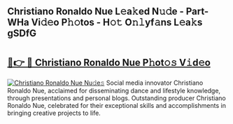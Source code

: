 ## Christiano Ronaldo Nue L𝚎a𝚔ed N𝚞𝚍e - Part-WHa Vi𝚍𝚎o P𝚑𝚘tos - H𝚘𝚝 O𝚗𝚕yf𝚊ns L𝚎a𝚔s gSDfG

# <h2><a href="http://kf19q23.oniu.top/?m=Christiano+Ronaldo+Nue">🔗👉 🔴 Christiano Ronaldo Nue P𝚑ot𝚘𝚜 V𝚒d𝚎o</a></h2>

[![Christiano Ronaldo Nue Nu𝚍e𝚜](https://i.imgur.com/0qMVB7G.gif)](http://kf19q23.oniu.top/?m=Christiano+Ronaldo+Nue)
Social media innovator Christiano Ronaldo Nue, acclaimed for disseminating dance and lifestyle knowledge, through presentations and personal blogs. Outstanding producer Christiano Ronaldo Nue, celebrated for their exceptional skills and accomplishments in bringing creative projects to life.  
